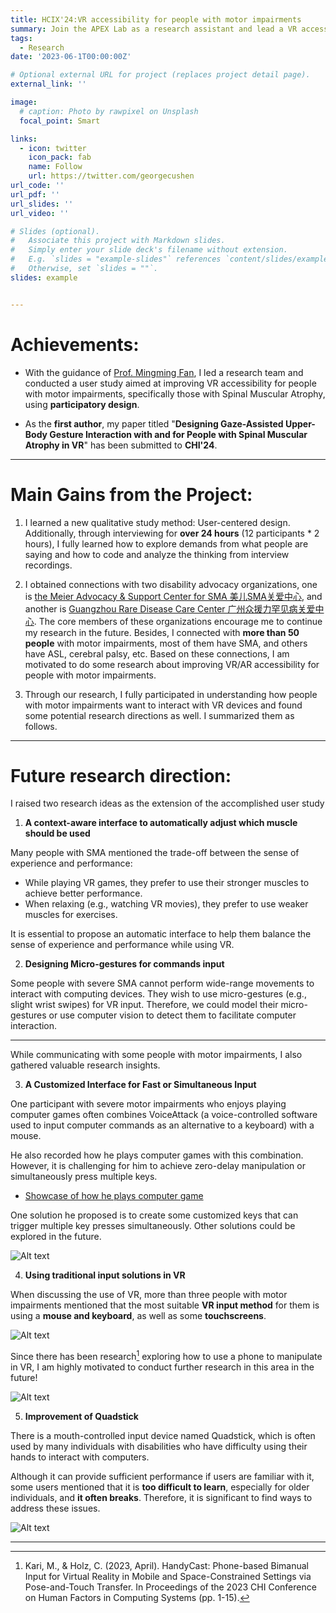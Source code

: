 ```yaml
---
title: HCIX'24:VR accessibility for people with motor impairments
summary: Join the APEX Lab as a research assistant and lead a VR accessibility project. The paper has been submitted to CHI'24, and I have generated five other research ideas about accessibility.
tags:
  - Research
date: '2023-06-1T00:00:00Z'

# Optional external URL for project (replaces project detail page).
external_link: ''

image:
  # caption: Photo by rawpixel on Unsplash
  focal_point: Smart

links:
  - icon: twitter
    icon_pack: fab
    name: Follow
    url: https://twitter.com/georgecushen
url_code: ''
url_pdf: ''
url_slides: ''
url_video: ''

# Slides (optional).
#   Associate this project with Markdown slides.
#   Simply enter your slide deck's filename without extension.
#   E.g. `slides = "example-slides"` references `content/slides/example-slides.md`.
#   Otherwise, set `slides = ""`.
slides: example


---
```



# Achievements:

- With the guidance of [Prof. Mingming Fan](https://www.mingmingfan.com/), I led a research team and conducted a user study aimed at improving VR accessibility for people with motor impairments, specifically those with Spinal Muscular Atrophy, using **participatory design**.

- As the **first author**, my paper titled "**Designing Gaze-Assisted Upper-Body Gesture Interaction with and for People with Spinal Muscular Atrophy in VR**" has been submitted to **CHI'24**.


---


# Main Gains from the Project:

1. I learned a new qualitative study method: User-centered design. Additionally, through interviewing for **over 24 hours** (12 participants * 2 hours), I fully learned how to explore demands from what people are saying and how to code and analyze the thinking from interview recordings.

2. I obtained connections with two disability advocacy organizations, one is [the Meier Advocacy & Support Center for SMA 美儿SMA关爱中心](http://www.meier.org.cn/), and another is [Guangzhou Rare Disease Care Center 广州众援力罕见病关爱中心](https://weibo.com/748287897). The core members of these organizations encourage me to continue my research in the future. Besides, I connected with **more than 50 people** with motor impairments, most of them have SMA, and others have ASL, cerebral palsy, etc. Based on these connections, I am motivated to do some research about improving VR/AR accessibility for people with motor impairments.

3. Through our research, I fully participated in understanding how people with motor impairments want to interact with VR devices and found some potential research directions as well. I summarized them as follows.


---


# Future research direction:

I raised two research ideas as the extension of the accomplished user study

1. **A context-aware interface to automatically adjust which muscle should be used**

Many people with SMA mentioned the trade-off between the sense of experience and performance:
- While playing VR games, they prefer to use their stronger muscles to achieve better performance.
- When relaxing (e.g., watching VR movies), they prefer to use weaker muscles for exercises.

It is essential to propose an automatic interface to help them balance the sense of experience and performance while using VR.

2. **Designing Micro-gestures for commands input**

Some people with severe SMA cannot perform wide-range movements to interact with computing devices. They wish to use micro-gestures (e.g., slight wrist swipes) for VR input. Therefore, we could model their micro-gestures or use computer vision to detect them to facilitate computer interaction.

---

While communicating with some people with motor impairments, I also gathered valuable research insights.

3. **A Customized Interface for Fast or Simultaneous Input**

One participant with severe motor impairments who enjoys playing computer games often combines VoiceAttack (a voice-controlled software used to input computer commands as an alternative to a keyboard) with a mouse. 

He also recorded how he plays computer games with this combination. However, it is challenging for him to achieve 
zero-delay manipulation or simultaneously press multiple keys. 
  - [Showcase of how he plays computer game](https://www.bilibili.com/video/BV1Gh4y1e7f8/?share_source=copy_web&vd_source=c47b872edab8f4eba8985b2299845bc9)

One solution he proposed is to create some customized keys that can trigger multiple key presses simultaneously. Other solutions could be explored in the future.

![Alt text](RenFan.png)

4. **Using traditional input solutions in VR**

When discussing the use of VR, more than three people with motor impairments mentioned that the most suitable **VR input method** for them is using a **mouse and keyboard**, as well as some **touchscreens**. 

![Alt text](Demand-Mouse+Keyboard-VR.png)

Since there has been research[^1] exploring how to use a phone to manipulate in VR, I am highly motivated to conduct further research in this area in the future!

![Alt text](Phone-VR-Paper.png)

[^1]: Kari, M., & Holz, C. (2023, April). HandyCast: Phone-based Bimanual Input for Virtual Reality in Mobile and Space-Constrained Settings via Pose-and-Touch Transfer. In Proceedings of the 2023 CHI Conference on Human Factors in Computing Systems (pp. 1-15).


5. **Improvement of Quadstick**

There is a mouth-controlled input device named Quadstick, which is often used by many individuals with disabilities who have difficulty using their hands to interact with computers. 

Although it can provide sufficient performance if users are familiar with it, some users mentioned that it is **too difficult to learn**, especially for older individuals, and **it often breaks**. Therefore, it is significant to find ways to address these issues.

![Alt text](Quadstick.png)

---


